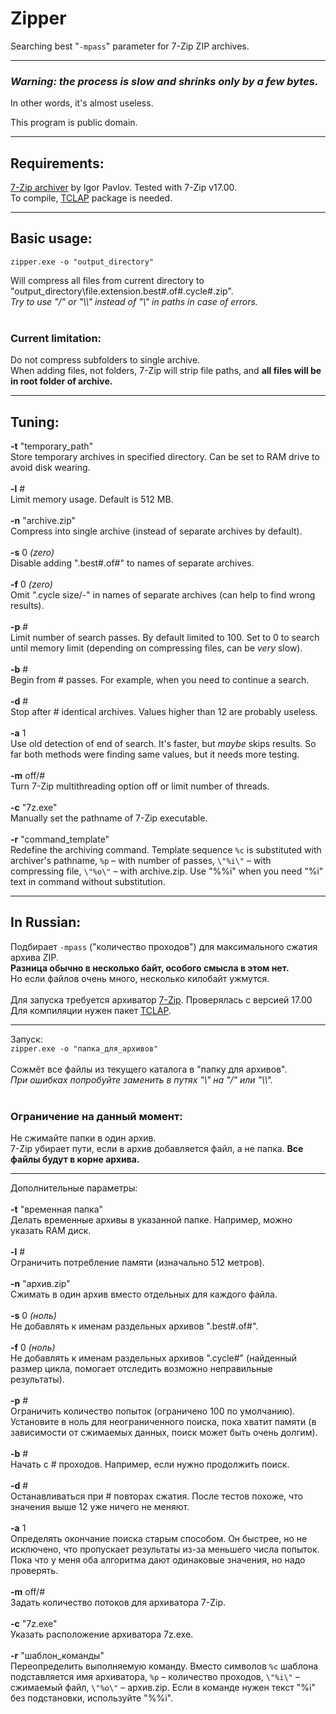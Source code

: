 # Zipper
Searching best "`-mpass`" parameter for 7-Zip ZIP archives.

---
### *Warning: the process is slow and shrinks only by a few bytes.*
In other words, it's almost useless.

This program is public domain.

---
## Requirements:

[7-Zip archiver](http://7-zip.org/) by Igor Pavlov. Tested with 7-Zip v17.00.<br>
To compile, [TCLAP](https://sourceforge.net/projects/tclap/) package is needed.

---
## Basic usage:

`zipper.exe -o "output_directory"`

Will compress all files from current directory to "output_directory\file.extension.best#.of#.cycle#.zip".<br>
*Try to use "/" or "\\\\" instead of "\\" in paths in case of errors.*<br>
<br>
### Current limitation:
Do not compress subfolders to single archive.<br>
When adding files, not folders, 7-Zip will strip file paths, and **all files will be in root folder of archive.**

---
## Tuning:

**\-t** "temporary_path"<br>
Store temporary archives in specified directory. Can be set to RAM drive to avoid disk wearing.<br>
<br>
**\-l** #<br>
Limit memory usage. Default is 512 MB.<br>
<br>
**\-n** "archive.zip"<br>
Compress into single archive (instead of separate archives by default).<br>
<br>
**\-s** 0 *(zero)*<br>
Disable adding ".best#.of#" to names of separate archives.<br>
<br>
**\-f** 0 *(zero)*<br>
Omit ".cycle size/-" in names of separate archives (can help to find wrong results).<br>
<br>
**\-p** #<br>
Limit number of search passes. By default limited to 100. Set to 0 to search until memory limit (depending on compressing files, can be *very* slow).<br>
<br>
**\-b** #<br>
Begin from # passes. For example, when you need to continue a search.<br>
<br>
**\-d** #<br>
Stop after # identical archives. Values higher than 12 are probably useless.<br>
<br>
**\-a** 1<br>
Use old detection of end of search. It's faster, but *maybe* skips results. So far both methods were finding same values, but it needs more testing.<br>
<br>
**\-m** off/#<br>
Turn 7-Zip multithreading option off or limit number of threads.<br>
<br>
**\-c** "7z.exe"<br>
Manually set the pathname of 7-Zip executable.<br>
<br>
**\-r** "command_template"<br>
Redefine the archiving command. Template sequence `%c` is substituted with archiver's pathname, `%p`&nbsp;– with number of passes, `\"%i\"`&nbsp;– with compressing file, `\"%o\"`&nbsp;– with archive.zip. Use "%%i" when you need "%i" text in command without substitution.

---
## In Russian:

Подбирает `-mpass` ("количество проходов") для максимального сжатия архива ZIP.<br>
**Разница обычно в несколько байт, особого смысла в этом нет.**<br>
Но если файлов очень много, несколько килобайт ужмутся.<br>
<br>
Для запуска требуется архиватор [7-Zip](http://7-zip.org/). Проверялась с версией 17.00<br>
Для компиляции нужен пакет [TCLAP](https://sourceforge.net/projects/tclap/).<br>

---
Запуск:<br>
`zipper.exe -o "папка_для_архивов"`<br>
<br>
Сожмёт все файлы из текущего каталога в "папку для архивов".<br>
*При ошибках попробуйте заменить в путях "\\" на "/" или "\\\\".*<br>
<br>
### Ограничение на данный момент:
Не сжимайте папки в один архив.<br>
7-Zip убирает пути, если в архив добавляется файл, а не папка. **Все файлы будут в корне архива.**

---
Дополнительные параметры:<br>
<br>
**\-t** "временная папка"<br>
Делать временные архивы в указанной папке. Например, можно указать RAM диск.<br>
<br>
**\-l** #<br>
Ограничить потребление памяти (изначально 512 метров).<br>
<br>
**\-n** "архив.zip"<br>
Сжимать в один архив вместо отдельных для каждого файла.<br>
<br>
**\-s** 0 *(ноль)*<br>
Не добавлять к именам раздельных архивов ".best#.of#".<br>
<br>
**\-f** 0 *(ноль)*<br>
Не добавлять к именам раздельных архивов ".cycle#" (найденный размер цикла, помогает отследить возможно неправильные результаты).<br>
<br>
**\-p** #<br>
Ограничить количество попыток (ограничено 100 по умолчанию). Установите в ноль для неограниченного поиска, пока хватит памяти (в зависимости от сжимаемых данных, поиск может быть очень долгим).<br>
<br>
**\-b** #<br>
Начать с # проходов. Например, если нужно продолжить поиск.<br>
<br>
**\-d** #<br>
Останавливаться при # повторах сжатия. После тестов похоже, что значения выше 12 уже ничего не меняют.<br>
<br>
**\-a** 1<br>
Определять окончание поиска старым способом. Он быстрее, но не исключено, что пропускает результаты из-за меньшего числа попыток. Пока что у меня оба алгоритма дают одинаковые значения, но надо проверять.<br>
<br>
**\-m** off/#<br>
Задать количество потоков для архиватора 7-Zip.<br>
<br>
**\-c** "7z.exe"<br>
Указать расположение архиватора 7z.exe.<br>
<br>
**\-r** "шаблон_команды"<br>
Переопределить выполняемую команду. Вместо символов `%c` шаблона подставляется имя архиватора, `%p`&nbsp;– количество проходов, `\"%i\"`&nbsp;– сжимаемый файл, `\"%o\"`&nbsp;– архив.zip. Если в команде нужен текст "%i" без подстановки, используйте "%%i".
